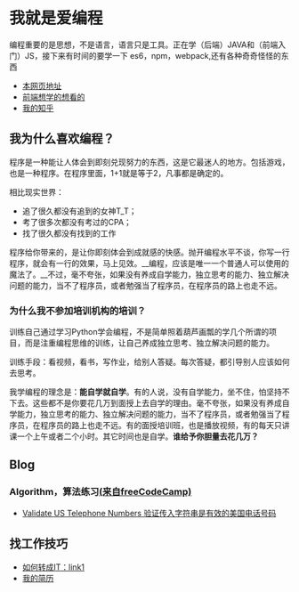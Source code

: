 # 我就是爱编程

编程重要的是思想，不是语言，语言只是工具。正在学（后端）JAVA和（前端入门）JS，接下来有时间的要学一下 es6，npm，webpack,还有各种奇奇怪怪的东西

- [本网页地址](http://xiaoxiaoyao.github.io/MyApp/)
- [前端想学的想看的](/book/front-end.md##JavaScript)
- [我的知乎](https://www.zhihu.com/people/xiaoyaowoaini#answers)

## 我为什么喜欢编程？

程序是一种能让人体会到即刻兑现努力的东西，这是它最迷人的地方。包括游戏，也是一种程序。在程序里面，1+1就是等于2，凡事都是确定的。

相比现实世界：

- 追了很久都没有追到的女神T_T；
- 考了很多次都没有考过的CPA；
- 找了很久都没有找到的工作

程序给你带来的，是让你即刻体会到成就感的快感。抛开编程水平不谈，你写一行程序，就会有一行的效果，马上见效。__编程，应该是唯一一个普通人可以使用的魔法了。__不过，毫不夸张，如果没有养成自学能力，独立思考的能力、独立解决问题的能力，当不了程序员，或者勉强当了程序员，在程序员的路上也走不远。

### 为什么我不参加培训机构的培训？

训练自己通过学习Python学会编程，不是简单照着葫芦画瓢的学几个所谓的项目，而是注重编程思维的训练，让自己养成独立思考、独立解决问题的能力。

训练手段：看视频，看书，写作业，给别人答疑。每次答疑，都引导别人应该如何去思考。

我学编程的理念是：__能自学就自学__。有的人说，没有自学能力，坐不住，怕坚持不下去。这些都不是你要花几万到面授上去自学的理由。毫不夸张，如果没有养成自学能力，独立思考的能力、独立解决问题的能力，当不了程序员，或者勉强当了程序员，在程序员的路上也走不远。有的面授培训班，也是播放视频，有的每天只讲课一个上午或者二个小时。其它时间也是自学。__谁给予你胆量去花几万？__

## Blog

### Algorithm，算法练习[(来自freeCodeCamp)](https://www.freecodecamp.cn)

- [Validate US Telephone Numbers 验证传入字符串是有效的美国电话号码](./Algorithm/ValidateUSTelephoneNumbers.md)

## 找工作技巧

- [如何转成IT：link1](./jobs.md)
- [我的简历](./resumeSecure.md)